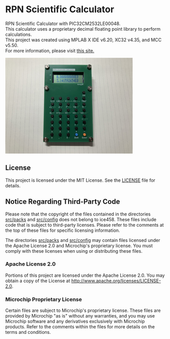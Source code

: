 # RPN Scientific Calculator
RPN Scientific Calculator with PIC32CM2532LE00048.  
This calculator uses a proprietary decimal floating point library to perform calculations.  
This project was created using MPLAB X IDE v6.20, XC32 v4.35, and MCC v5.50.  
For more information, please visit [this site.](ice458.wordpress.com/rpn%e9%96%a2%e6%95%b0%e9%9b%bb%e5%8d%93/)

<img src="calc.png" width="400">  

## License

This project is licensed under the MIT License. See the [LICENSE](LICENSE) file for details.

## Notice Regarding Third-Party Code

Please note that the copyright of the files contained in the directories [src/packs](src/packs) and [src/config](src/config) does not belong to ice458. These files include code that is subject to third-party licenses. Please refer to the comments at the top of these files for specific licensing information.

The directories [src/packs](src/packs) and [src/config](src/config) may contain files licensed under the Apache License 2.0 and Microchip's proprietary license. You must comply with these licenses when using or distributing these files.

### Apache License 2.0

Portions of this project are licensed under the Apache License 2.0. You may obtain a copy of the License at http://www.apache.org/licenses/LICENSE-2.0.

### Microchip Proprietary License

Certain files are subject to Microchip's proprietary license. These files are provided by Microchip "as is" without any warranties, and you may use Microchip software and any derivatives exclusively with Microchip products. Refer to the comments within the files for more details on the terms and conditions.
